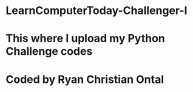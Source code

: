 # LearnComputerToday-Challenger-I
# This where I upload my Python Challenge codes 
# Coded by Ryan Christian Ontal
